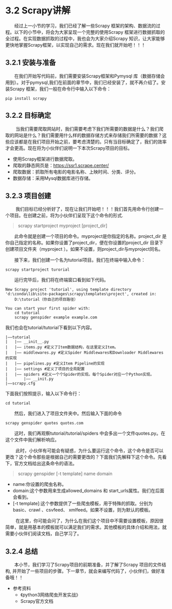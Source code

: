 # 3.2 Scrapy讲解

&emsp;&emsp;经过上一小节的学习，我们已经了解一些Scrapy
框架的架构、数据流的过程。以下的小节中，将会为大家呈现一个完整的使用Scrapy
框架进行数据抓取的全过程。在实现数据抓取的过程中，我也会为大家介绍Scrapy
知识，让大家能够更快地掌握Scrapy框架，以实现自己的需求。现在我们就开始吧！！！

## 3.2.1 安装与准备

&emsp;&emsp;在我们开始写代码前，我们需要安装Scrapy框架和Pymysql
库（数据存储会用到）。对于pymysql,我们在前面的章节中，我们已经安装了，就不再介绍了。安装Scrapy
框架，我们一般在命令行中输入以下命令：

```commandline
pip install scrapy
```
## 3.2.2 目标确定

&emsp;&emsp;
当我们需要爬取网站时，我们需要考虑下我们所需要的数据是什么？我们爬取的网站是什么？我们需要用什么样的数据存储方式来存储我们所需要的数据？这些应该都是在我们项目开始之前，要考虑清楚的。只有当目标确定了，我们的效率才会更高。现在将为小伙伴们说明一下本次Scrapy项目的目标。
- 使用Scrapy框架进行数据爬取。
- 爬取的静态网页是：https://ssr1.scrape.center/
- 爬取数据：抓取所有电影的电影名称、上映时间、分类、评分。
- 数据存储：采用Mysql数据库进行存储。

## 3.2.3 项目创建

&emsp;&emsp;
我们目标已经分析好了，现在让我们开始吧！！！我们首先用命令行创建一个项目。在创建之前，将为小伙伴们呈现下这个命令的形式.

> scrapy startproject myproject [project_dir]

&emsp;&emsp;此命令就是创建一个项目的命令。myproject是你指定的名称。project_dir
是你自己指定的名称。如果你设置了project_dir，便在你设置的project_dir
目录下创建项目文件夹（myproject
）。如果不设置，则project_dir与myproject同名。

&emsp;&emsp;接下来，我们创建一个名为tutorial项目。我们在终端中输入命令：
```commandline
scrapy startproject turorial
```


&emsp;&emsp;运行完毕后，我们将在终端窗口看到如下代码。
```commandline
New Scrapy project 'tutorial', using template directory 'd:\conda\lib\site-packages\scrapy\templates\project', created in:
    D:\tutorial（你自己的项目路径）

You can start your first spider with:
    cd tutorial
    scrapy genspider example example.com
```
我们也会在tutorial/tutorial下看到以下内容。
```text
|——tutorial
|   |—— __init__.py 
|   |—— items.py #定义了Item数据结构，在这里定义Item。
|   |—— middlewares.py #定义Spider Middlewares和Downloader Middlewares的实现
|   |—— pipelines.py #定义Item Pipeline的实现
|   |—— settings #定义了项目的全局配置
|   |—— spiders #定义一个个Spider的实现。每个Spider对应一个Python实现。
|       |—— __init.py
|——scrapy.cfg
```

下面我们按照提示，输入以下命令行：
```commandline
cd tutorial
```
&emsp;&emsp;然后，我们进入了项目文件夹中。然后输入下面的命令
```commandline
scrapy genspider quotes quotes.com
```

&emsp;&emsp;这时，我们再观察tutorial/tutorial/spiders
中会多出一个文件quotes.py。在这个文件中我们解析响应。

&emsp;&emsp;
此时，小伙伴有可能会有疑惑，为什么要运行这个命令，这个命令是否可以更改？这个命令那些是根据自己的需要更改的？下面我们先解释下这个命令。先看下，官方文档给出这条命令的语法。

> scrapy genspider [-t template] name domain
- name:你设置的爬虫名称。
- domain:这个参数用来生成allowed_domains 和 start_urls属性。我们在后面会看到。
- \[-t template\]:这个参数提供了一些爬虫模板，用于特殊的抓取。分别为basic、crawl 
  、csvfeed、 xmlfeed。如果不设置，则为默认的模板。

&emsp;&emsp;
在这里，你可能会问了，为什么在我们这个项目中不需要设置模板，原因很简单，就是用基本的模板就可以满足我们的需求。其他模板的具体介绍和用法，就需要小伙伴们阅读文档，自己学习了。

## 3.2.4 总结
&emsp;&emsp;本小节，我们学习了Scrapy项目的前期准备，并了解了Scrapy 项目的文件结构,
并开始了一些项目的步骤。下一章节，就会来编写代码了，小伙伴们，做好准备哦！！

- 参考资料
  - 《python3网络爬虫开发实战》
  - Scrapy官方文档